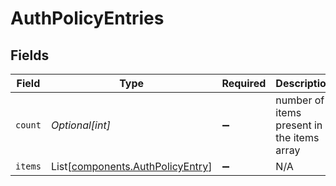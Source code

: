 # AuthPolicyEntries


## Fields

| Field                                                                      | Type                                                                       | Required                                                                   | Description                                                                |
| -------------------------------------------------------------------------- | -------------------------------------------------------------------------- | -------------------------------------------------------------------------- | -------------------------------------------------------------------------- |
| `count`                                                                    | *Optional[int]*                                                            | :heavy_minus_sign:                                                         | number of items present in the items array                                 |
| `items`                                                                    | List[[components.AuthPolicyEntry](../../models/shared/authpolicyentry.md)] | :heavy_minus_sign:                                                         | N/A                                                                        |